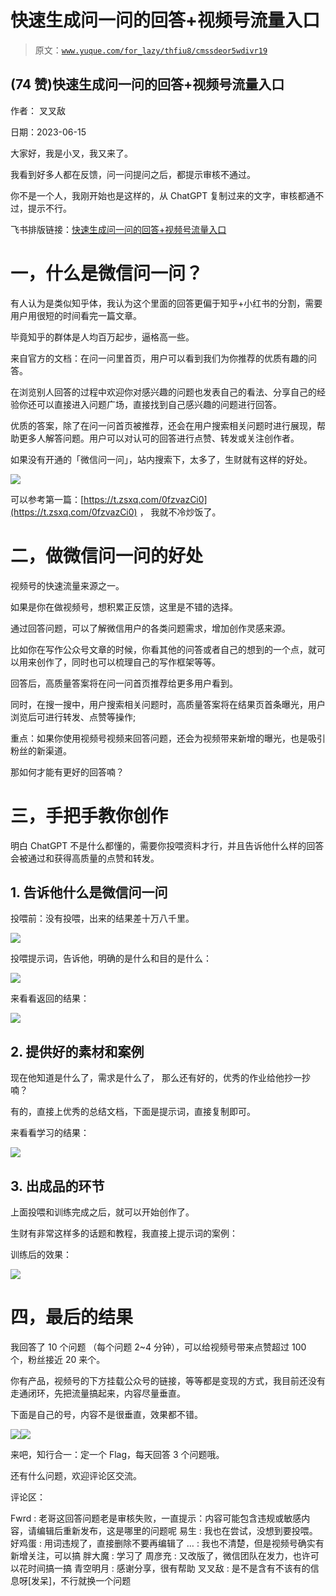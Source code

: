 # 快速生成问一问的回答+视频号流量入口

> 原文：[`www.yuque.com/for_lazy/thfiu8/cmssdeor5wdivr19`](https://www.yuque.com/for_lazy/thfiu8/cmssdeor5wdivr19)



## (74 赞)快速生成问一问的回答+视频号流量入口 

作者： 叉叉敌 

日期：2023-06-15 

大家好，我是小叉，我又来了。 

我看到好多人都在反馈，问一问提问之后，都提示审核不通过。 

你不是一个人，我刚开始也是这样的，从 ChatGPT 复制过来的文字，审核都通不过，提示不行。 

飞书排版链接：[快速生成问一问的回答+视频号流量入口](https://y3my0b87ql.feishu.cn/docx/DyNYdmVkAodKlZxA2Qacr9gFnTf) 

# 一，什么是微信问一问？ 

有人认为是类似知乎体，我认为这个里面的回答更偏于知乎+小红书的分割，需要用户用很短的时间看完一篇文章。 

毕竟知乎的群体是人均百万起步，逼格高一些。 

来自官方的文档：在问一问里首页，用户可以看到我们为你推荐的优质有趣的问答。 

在浏览别人回答的过程中欢迎你对感兴趣的问题也发表自己的看法、分享自己的经验你还可以直接进入问题广场，直接找到自己感兴趣的问题进行回答。 

优质的答案，除了在问一问首页被推荐，还会在用户搜索相关问题时进行展现，帮助更多人解答问题。用户可以对认可的回答进行点赞、转发或关注创作者。 

如果没有开通的「微信问一问」，站内搜索下，太多了，生财就有这样的好处。 

![](img/573d1438b78e5c41e64a5c4abb50459a.png)  

可以参考第一篇：[https://t.zsxq.com/0fzvazCi0](https://t.zsxq.com/0fzvazCi0) ， 我就不冷炒饭了。 

# 二，做微信问一问的好处 

视频号的快速流量来源之一。 

如果是你在做视频号，想积累正反馈，这里是不错的选择。 

通过回答问题，可以了解微信用户的各类问题需求，增加创作灵感来源。 

比如你在写作公众号文章的时候，你看其他的问答或者自己的想到的一个点，就可以用来创作了，同时也可以梳理自己的写作框架等等。 

回答后，高质量答案将在问一问首页推荐给更多用户看到。 

同时，在搜一搜中，用户搜索相关问题时，高质量答案将在结果页首条曝光，用户浏览后可进行转发、点赞等操作; 

重点：如果你使用视频号视频来回答问题，还会为视频带来新增的曝光，也是吸引粉丝的新渠道。 

那如何才能有更好的回答喃？ 

# 三，手把手教你创作 

明白 ChatGPT 不是什么都懂的，需要你投喂资料才行，并且告诉他什么样的回答会被通过和获得高质量的点赞和转发。 

## 1\. 告诉他什么是微信问一问 

投喂前：没有投喂，出来的结果差十万八千里。 

![](img/8eb4d1f3200c9510903f83bdbaca24e1.png)  

投喂提示词，告诉他，明确的是什么和目的是什么： 

![](img/ff4b5524ea485a2678e09e2eced2070f.png)  

来看看返回的结果： 

![](img/9f51f04c97207cec99f93d741dd11c03.png)  

## 2\. 提供好的素材和案例 

现在他知道是什么了，需求是什么了， 那么还有好的，优秀的作业给他抄一抄喃？ 

有的，直接上优秀的总结文档，下面是提示词，直接复制即可。 

来看看学习的结果： 

![](img/72feb9130f41d91ceaedf3ba0ef06fa2.png)  

## 3\. 出成品的环节 

上面投喂和训练完成之后，就可以开始创作了。 

生财有非常这样多的话题和教程，我直接上提示词的案例： 

训练后的效果： 

![](img/5b25c291507960ea43ebabd265ede580.png)  

# 四，最后的结果 

我回答了 10 个问题 （每个问题 2~4 分钟），可以给视频号带来点赞超过 100 个，粉丝接近 20 来个。 

你有产品，视频号的下方挂载公众号的链接，等等都是变现的方式，我目前还没有走通闭环，先把流量搞起来，内容尽量垂直。 

下面是自己的号，内容不是很垂直，效果都不错。 

![](img/6f504833c6d293292d11d7830103917a.png)![](img/bd38d30dc3d2b86180da2316d8c5d9ec.png)  

来吧，知行合一：定一个 Flag，每天回答 3 个问题哦。 

还有什么问题，欢迎评论区交流。 

评论区： 

Fwrd : 老哥这回答问题老是审核失败，一直提示：内容可能包含违规或敏感内容，请编辑后重新发布，这是哪里的问题呢 易生 : 我也在尝试，没想到要投喂。 好鸡蛋 : 用词违规了，直接删除不要再编辑了 … : 我也不清楚，但是视频号确实有新增关注，可以搞 胖大魔 : 学习了 周彦充 : 又改版了，微信团队在发力，也许可以花时间搞一搞 青空明月 : 感谢分享，很有帮助 叉叉敌 : 是不是含有不该有的信息呀[发呆]，不行就换一个问题